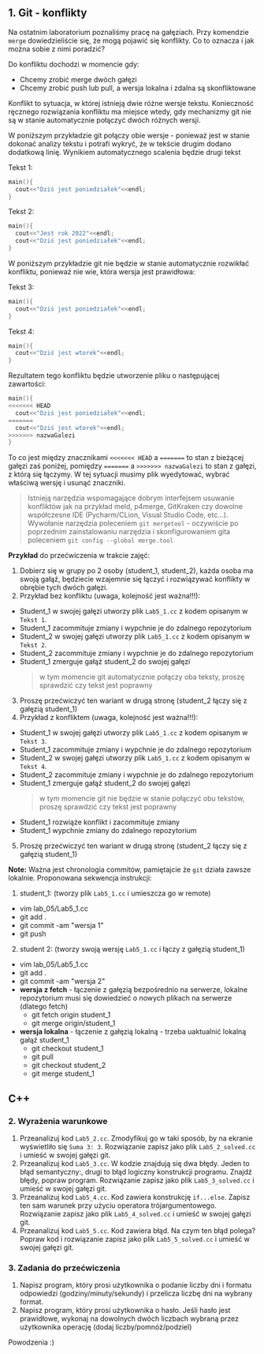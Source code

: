 ## 1. Git - konflikty

Na ostatnim laboratorium poznaliśmy pracę na gałęziach. Przy komendzie `merge` dowiedzieliście się, że mogą pojawić się konflikty. Co to oznacza i jak można sobie z nimi poradzić?


Do konfliktu dochodzi w momencie gdy:
- Chcemy zrobić merge dwóch gałęzi 
- Chcemy zrobić push lub pull, a wersja lokalna i zdalna są skonfliktowane

Konflikt to sytuacja, w której istnieją dwie różne wersje tekstu. Konieczność ręcznego rozwiązania konfliktu ma miejsce wtedy, gdy mechanizmy git nie są w stanie automatycznie połączyć dwóch różnych wersji.

W poniższym przykładzie git połączy obie wersje - ponieważ jest w stanie dokonać analizy tekstu i potrafi wykryć, że w tekście drugim dodano dodatkową linię. Wynikiem automatycznego scalenia będzie drugi tekst

Tekst 1:
```cpp
main(){
  cout<<"Dziś jest poniedziałek"<<endl;
}

```
Tekst 2:
```cpp
main(){
  cout<<"Jest rok 2022"<<endl;
  cout<<"Dziś jest poniedziałek"<<endl;
}
```

W poniższym przykładzie git nie będzie w stanie automatycznie rozwikłać konfliktu, ponieważ nie wie, która wersja jest prawidłowa:

Tekst 3:
```cpp 
main(){
  cout<<"Dziś jest poniedziałek"<<endl;
}
```
Tekst 4:
```cpp
main(){
  cout<<"Dziś jest wtorek"<<endl;
}
```

Rezultatem tego konfliktu będzie utworzenie pliku o następującej zawartości:

```cpp 
main(){
<<<<<<< HEAD    
  cout<<"Dziś jest poniedziałek"<<endl;
=======
  cout<<"Dziś jest wtorek"<<endl;
>>>>>>> nazwaGalezi
}
```
To co jest między znacznikami `<<<<<<< HEAD` a `=======` to stan z bieżącej gałęzi zaś poniżej, pomiędzy `=======` a `>>>>>>> nazwaGalezi` to stan z gałęzi, z którą się łączymy. W tej sytuacji musimy plik wyedytować, wybrać właściwą wersję i usunąć znaczniki.

>Istnieją narzędzia wspomagające dobrym interfejsem usuwanie konfliktów jak na przykład meld, p4merge, GitKraken czy dowolne współczesne IDE (Pycharm/CLion, Visual Studio Code, etc...). Wywołanie narzędzia poleceniem `git mergetool` - oczywiście po poprzednim zainstalowaniu narzędzia i skonfigurowaniem gita poleceniem `git config --global merge.tool`

**Przykład** do przećwiczenia w trakcie zajęć:
1. Dobierz się w grupy po 2 osoby (student_1, student_2), każda osoba ma swoją gałąź, będziecie wzajemnie się łączyć i rozwiązywać konflikty w obrębie tych dwóch gałęzi.
2. Przykład bez konfliktu (uwaga, kolejność jest ważna!!!):
  - Student_1 w swojej gałęzi utworzy plik `Lab5_1.cc` z kodem opisanym w `Tekst 1`.
  - Student_1 zacommituje zmiany i wypchnie je do zdalnego repozytorium
  - Student_2 w swojej gałęzi utworzy plik `Lab5_1.cc` z kodem opisanym w `Tekst 2`.
  - Student_2 zacommituje zmiany i wypchnie je do zdalnego repozytorium
  - Student_1 zmerguje gałąź student_2 do swojej gałęzi 
    > w tym momencie git automatycznie połączy oba teksty, proszę sprawdzić czy tekst jest poprawny
3. Proszę przećwiczyć ten wariant w drugą stronę (student_2 łączy się z gałęzią student_1)
4. Przykład z konfliktem (uwaga, kolejność jest ważna!!!):
  - Student_1 w swojej gałęzi utworzy plik `Lab5_1.cc` z kodem opisanym w `Tekst 3`.
  - Student_1 zacommituje zmiany i wypchnie je do zdalnego repozytorium
  - Student_2 w swojej gałęzi utworzy plik `Lab5_1.cc` z kodem opisanym w `Tekst 4`.
  - Student_2 zacommituje zmiany i wypchnie je do zdalnego repozytorium
  - Student_1 zmerguje gałąź student_2 do swojej gałęzi 
    > w tym momencie git nie będzie w stanie połączyć obu tekstów, proszę sprawdzić czy tekst jest poprawny
  - Student_1 rozwiąże konflikt i zacommituje zmiany
  - Student_1 wypchnie zmiany do zdalnego repozytorium
5. Proszę przećwiczyć ten wariant w drugą stronę (student_2 łączy się z gałęzią student_1)

**Note:**
Ważna jest chronologia commitów, pamiętajcie że `git` działa zawsze lokalnie. Proponowana sekwencja instrukcji:

1. student_1: (tworzy plik `Lab5_1.cc` i umieszcza go w remote)
  - vim lab_05/Lab5_1.cc
  - git add .
  - git commit -am "wersja 1"
  - git push
2. student 2: (tworzy swoją wersję `Lab5_1.cc` i łączy z gałęzią student_1)
  - vim lab_05/Lab5_1.cc
  - git add .
  - git commit -am "wersja 2"
  - **wersja z fetch** - łączenie z gałęzią bezpośrednio na serwerze, lokalne repozytorium musi się dowiedzieć o nowych plikach na serwerze (dlatego fetch)
    - git fetch origin student_1
    - git merge origin/student_1
  - **wersja lokalna** - łączenie z gałęzią lokalną - trzeba uaktualnić lokalną gałąź student_1
    - git checkout student_1
    - git pull
    - git checkout student_2
    - git merge student_1

## C++
### 2. Wyrażenia warunkowe

1. Przeanalizuj kod `Lab5_2.cc`. Zmodyfikuj go w taki sposób, by na ekranie wyświetliło się `Suma 3: 3`. Rozwiązanie zapisz jako plik `Lab5_2_solved.cc` i umieść w swojej gałęzi git.
2. Przeanalizuj kod `Lab5_3.cc`. W kodzie znajdują się dwa błędy. Jeden to błąd semantyczny:, drugi to błąd logiczny konstrukcji programu. Znajdź błędy, popraw program. Rozwiązanie zapisz jako plik `Lab5_3_solved.cc` i umieść w swojej gałęzi git.
3. Przeanalizuj kod `Lab5_4.cc`. Kod zawiera konstrukcję `if...else`. Zapisz ten sam warunek przy użyciu operatora trójargumentowego. Rozwiązanie zapisz jako plik `Lab5_4_solved.cc` i umieść w swojej gałęzi git.
4. Przeanalizuj kod `Lab5_5.cc`. Kod zawiera błąd. Na czym ten błąd polega? Popraw kod i rozwiązanie zapisz jako plik `Lab5_5_solved.cc` i umieść w swojej gałęzi git. 


### 3. Zadania do przećwiczenia
1. Napisz program, który prosi użytkownika o podanie liczby dni i formatu odpowiedzi (godziny/minuty/sekundy) i przelicza liczbę dni na wybrany format.
2. Napisz program, który prosi użytkownika o hasło. Jeśli hasło jest prawidłowe, wykonaj na dowolnych dwóch liczbach wybraną przez użytkownika operację (dodaj liczby/pomnóż/podziel)


Powodzenia :)

